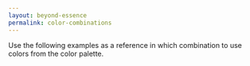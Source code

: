 ```yaml
---
layout: beyond-essence
permalink: color-combinations
---
```


Use the following examples as a reference in which combination to use colors from the color palette.
